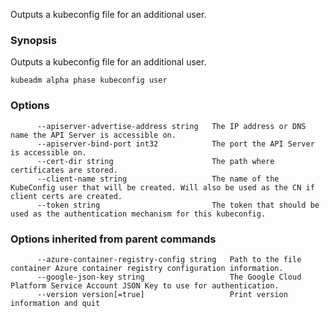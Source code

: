 
Outputs a kubeconfig file for an additional user.

### Synopsis


Outputs a kubeconfig file for an additional user.

```
kubeadm alpha phase kubeconfig user
```

### Options

```
      --apiserver-advertise-address string   The IP address or DNS name the API Server is accessible on.
      --apiserver-bind-port int32            The port the API Server is accessible on.
      --cert-dir string                      The path where certificates are stored.
      --client-name string                   The name of the KubeConfig user that will be created. Will also be used as the CN if client certs are created.
      --token string                         The token that should be used as the authentication mechanism for this kubeconfig.
```

### Options inherited from parent commands

```
      --azure-container-registry-config string   Path to the file container Azure container registry configuration information.
      --google-json-key string                   The Google Cloud Platform Service Account JSON Key to use for authentication.
      --version version[=true]                   Print version information and quit
```
